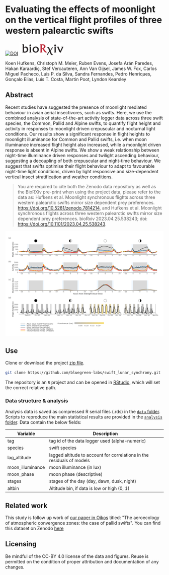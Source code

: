 # Evaluating the effects of moonlight on the vertical flight profiles of three western palearctic swifts

[![DOI](https://zenodo.org/badge/DOI/10.5281/zenodo.7814214.svg)](https://doi.org/10.5281/zenodo.7814214) [![](https://raw.githubusercontent.com/bluegreen-labs/swift_lunar_synchrony/main/BioRxiv_logo.png)](https://doi.org/10.1101/2023.04.25.538243)

Koen Hufkens, Christoph M. Meier, Ruben Evens, Josefa Arán Paredes, Hakan Karaardiç, Stef Vercauteren, Ann Van Gijsel, James W. Fox, Carlos Miguel Pacheco, Luis P. da Silva, Sandra Fernandes, Pedro Henriques, Gonçalo Elias, Luís T. Costa, Martin Poot, Lyndon Kearsley

## Abstract

Recent studies have suggested the presence of moonlight mediated behaviour in avian aerial insectivores, such as swifts. Here, we use the combined analysis of state-of-the-art activity logger data across three swift species, the Common, Pallid and Alpine swifts, to quantify flight height and activity in responses to moonlight driven crepuscular and nocturnal light conditions. Our results show a significant response in flight heights to moonlight illuminance for Common and Pallid swifts, i.e. when moon illuminance increased flight height also increased, while a moonlight driven response is absent in Alpine swifts. We show a weak relationship between night-time illuminance driven responses and twilight ascending behaviour, suggesting a decoupling of both crepuscular and night-time behaviour. We suggest that swifts optimise their flight behaviour to adapt to favourable night-time light conditions, driven by light responsive and size-dependent vertical insect stratification and weather conditions.

> You are required to cite both the Zenodo data repository as well as the BioRXiv pre-print when using the project data, please refer to the data as: Hufkens et al. Moonlight synchronous flights across three western palearctic swifts mirror size dependent prey preferences. https://doi.org/10.5281/zenodo.7814214, and Hufkens et al. Moonlight synchronous flights across three western palearctic swifts mirror size dependent prey preferences. bioRxiv 2023.04.25.538243; doi: https://doi.org/10.1101/2023.04.25.538243.

![](https://github.com/bluegreen-labs/swift_lunar_synchrony/raw/main/vignettes/figures/Figure_02_flight_profiles_small.png)

## Use

Clone or download the project [zip file](https://github.com/bluegreen-labs/swift_lunar_synchrony/archive/refs/heads/main.zip).

```bash
git clone https://github.com/bluegreen-labs/swift_lunar_synchrony.git
```
The repository is an `R` project and can be opened in [RStudio](https://posit.co/download/rstudio-desktop/), which will set the correct relative path.

### Data structure & analysis

Analysis data is saved as compressed R serial files (.rds) in the [`data` folder](https://github.com/bluegreen-labs/swift_lunar_synchrony/tree/main/data). Scripts to reproduce the main statistical results are provided in the [`analysis` folder](https://github.com/bluegreen-labs/swift_lunar_synchrony/tree/main/analysis). Data contain the below fields:

| Variable         | Description                                                                          |
|------------------|--------------------------------------------------------------------------------------|
| tag              | tag id of the data logger used (alpha-numeric)                                       |
| species          | swift species                                                                        |
| lag_altitude     | lagged altitude to account for correlations in the residuals of models               |
| moon_illuminance | moon illuminance (in lux)                                                            |
| moon_phase       | moon phase (descriptive)                                                             |
| stages           | stages of the day (day, dawn, dusk, night)                                           |
| altbin           | Altitude bin, if data is low or high (0, 1)                                          |

## Related work

This study is follow up work of [our paper in Oikos](https://onlinelibrary.wiley.com/doi/10.1111/oik.08594) titled: "The aeroecology of atmospheric convergence zones: the case of pallid swifts". You can find this dataset on Zenodo [here](https://zenodo.org/record/6320888)

## Licensing

Be mindful of the CC-BY 4.0 license of the data and figures. Reuse is permitted on the condition of proper attribution and documentation of any changes.
